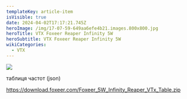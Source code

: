 ```yaml
---
templateKey: article-item
isVisible: true
date: 2024-04-02T17:17:21.745Z
heroImage: /img/17-07-59-649aa6efe4b21.images.800x800.jpg
heroTitle: VTX Foxeer Reaper Infinity 5W
heroSubtitle: VTX Foxeer Reaper Infinity 5W
wikiCategories:
  - VTX
---
```

![](/img/17-07-59-649aa6efe4b21.images.800x800.jpg)

т﻿аблиця частот (json)

https://download.foxeer.com/Foxeer_5W_Infinity_Reaper_VTx_Table.zip

![]()